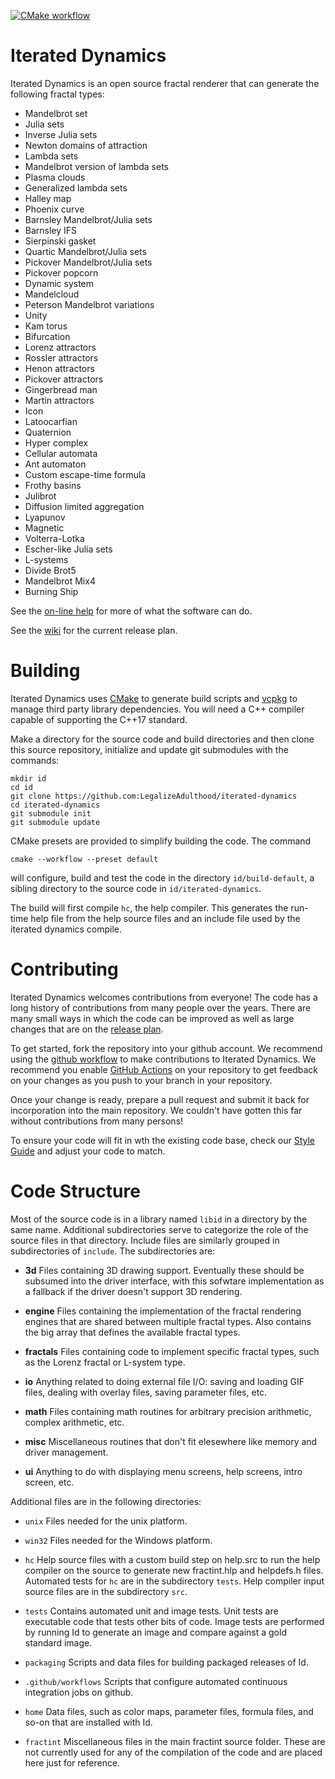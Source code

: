 <!--
SPDX-License-Identifier: GPL-3.0-only
-->
[![CMake workflow](https://github.com/LegalizeAdulthood/iterated-dynamics/actions/workflows/cmake.yml/badge.svg)](https://github.com/LegalizeAdulthood/iterated-dynamics/actions/workflows/cmake.yml)

# Iterated Dynamics

Iterated Dynamics is an open source fractal renderer that can generate
the following fractal types:

- Mandelbrot set
- Julia sets
- Inverse Julia sets
- Newton domains of attraction
- Lambda sets
- Mandelbrot version of lambda sets
- Plasma clouds
- Generalized lambda sets
- Halley map
- Phoenix curve
- Barnsley Mandelbrot/Julia sets
- Barnsley IFS
- Sierpinski gasket
- Quartic Mandelbrot/Julia sets
- Pickover Mandelbrot/Julia sets
- Pickover popcorn
- Dynamic system
- Mandelcloud
- Peterson Mandelbrot variations
- Unity
- Kam torus
- Bifurcation
- Lorenz attractors
- Rossler attractors
- Henon attractors
- Pickover attractors
- Gingerbread man
- Martin attractors
- Icon
- Latoocarfian
- Quaternion
- Hyper complex
- Cellular automata
- Ant automaton
- Custom escape-time formula
- Frothy basins
- Julibrot
- Diffusion limited aggregation
- Lyapunov
- Magnetic
- Volterra-Lotka
- Escher-like Julia sets
- L-systems
- Divide Brot5
- Mandelbrot Mix4
- Burning Ship

See the [on-line help](http://legalizeadulthood.github.io/iterated-dynamics/)
for more of what the software can do.

See the [wiki](https://github.com/LegalizeAdulthood/iterated-dynamics/wiki)
for the current release plan.

# Building

Iterated Dynamics uses [CMake](http://www.cmake.org) to generate build scripts
and [vcpkg](http://vcpkg.io) to manage third party library dependencies.
You will need a C++ compiler capable of supporting the C++17 standard.

Make a directory for the source code and build directories and then clone this
source repository, initialize and update git submodules with the commands:

```
mkdir id
cd id
git clone https://github.com:LegalizeAdulthood/iterated-dynamics
cd iterated-dynamics
git submodule init
git submodule update
```

CMake presets are provided to simplify building the code.  The command

```
cmake --workflow --preset default
```

will configure, build and test the code in the directory `id/build-default`,
a sibling directory to the source code in `id/iterated-dynamics`.

The build will first compile `hc`, the help compiler.  This generates
the run-time help file from the help source files and an include file
used by the iterated dynamics compile.

# Contributing

Iterated Dynamics welcomes contributions from everyone!  The code has a
long history of contributions from many people over the years.  There are
many small ways in which the code can be improved as well as large changes
that are on the [release plan](https://github.com/LegalizeAdulthood/iterated-dynamics/wiki).

To get started, fork the repository into your github account.  We recommend
using the [github workflow](https://guides.github.com/introduction/flow/index.html)
to make contributions to Iterated Dynamics.  We recommend you enable
[GitHub Actions](https://docs.github.com/en/actions) on your repository to get feedback
on your changes as you push to your branch in your repository.

Once your change is ready, prepare a pull request and submit it back for
incorporation into the main repository.  We couldn't have gotten this far
without contributions from many persons!

To ensure your code will fit in wth the existing code base, check our
[Style Guide](Style.md) and adjust your code to match.

# Code Structure

Most of the source code is in a library named `libid` in a directory by the same
name.  Additional subdirectories serve to categorize the role of the source files in
that directory.  Include files are similarly grouped in subdirectories of 
`include`.  The subdirectories are:

- **3d**
      Files containing 3D drawing support.  Eventually these should be
      subsumed into the driver interface, with this sofwtare implementation
      as a fallback if the driver doesn't support 3D rendering.

- **engine**
      Files containing the implementation of the fractal rendering engines
      that are shared between multiple fractal types.  Also contains the
      big array that defines the available fractal types.

- **fractals**
      Files containing code to implement specific fractal types,
      such as the Lorenz fractal or L-system type.

- **io**
      Anything related to doing external file I/O: saving and loading GIF
      files, dealing with overlay files, saving parameter files, etc.

- **math**
      Files containing math routines for arbitrary precision arithmetic,
      complex arithmetic, etc.

- **misc**
      Miscellaneous routines that don't fit elesewhere like memory and
      driver management.

- **ui**
      Anything to do with displaying menu screens, help screens, intro
      screen, etc.

Additional files are in the following directories:

- `unix`
    Files needed for the unix platform.

- `win32`
    Files needed for the Windows platform.

- `hc`
    Help source files with a custom build step on help.src to run the help
    compiler on the source to generate new fractint.hlp and helpdefs.h
    files.  Automated tests for `hc` are in the subdirectory `tests`.
    Help compiler input source files are in the subdirectory `src`.

- `tests`
    Contains automated unit and image tests.  Unit tests are executable
    code that tests other bits of code.  Image tests are performed by running
    Id to generate an image and compare against a gold standard image.

- `packaging`
    Scripts and data files for building packaged releases of Id.

- `.github/workflows`
    Scripts that configure automated continuous integration jobs on github.

- `home`
    Data files, such as color maps, parameter files, formula files, and
    so-on that are installed with Id.

- `fractint`
  Miscellaneous files in the main fractint source folder.  These are not
  currently used for any of the compilation of the code and are placed
  here just for reference.

